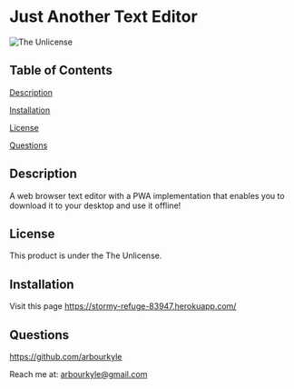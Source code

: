 # Just Another Text Editor
![The Unlicense](https://img.shields.io/badge/license-The%20Unlicense-blue.svg)
## Table of Contents

[Description](#description)

[Installation](#installation)

[License](#license)

[Questions](#questions)

## Description
A web browser text editor with a PWA implementation that enables you to download it to your desktop and use it offline!

## License
This product is under the The Unlicense.

## Installation
Visit this page https://stormy-refuge-83947.herokuapp.com/


## Questions
https://github.com/arbourkyle 

Reach me at: arbourkyle@gmail.com
